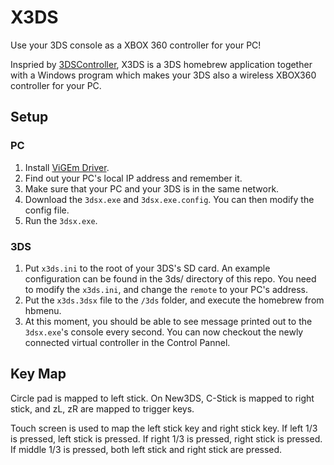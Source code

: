 X3DS
============
Use your 3DS console as a XBOX 360 controller for your PC!

Inspried by [3DSController]([https://github.com/CTurt/3DSController), X3DS is a 3DS homebrew application together with a Windows program which makes your 3DS also a wireless XBOX360 controller for your PC.

## Setup
### PC
1. Install [ViGEm Driver](https://github.com/nefarius/ViGEm/wiki/Driver-Installation).
1. Find out your PC's local IP address and remember it.
1. Make sure that your PC and your 3DS is in the same network.
1. Download the `3dsx.exe` and `3dsx.exe.config`. You can then modify the config file.
1. Run the `3dsx.exe`.

### 3DS
1. Put `x3ds.ini` to the root of your 3DS's SD card. An example configuration can be found in the 3ds/ directory of this repo. You need to modify the `x3ds.ini`, and change the `remote` to your PC's address.
1. Put the `x3ds.3dsx` file to the `/3ds` folder, and execute the homebrew from hbmenu.
1. At this moment, you should be able to see message printed out to the `3dsx.exe`'s console every second. You can now checkout the newly connected virtual controller in the Control Pannel.

## Key Map
Circle pad is mapped to left stick.
On New3DS, C-Stick is mapped to right stick, and zL, zR are mapped to trigger keys.

Touch screen is used to map the left stick key and right stick key.
If left 1/3 is pressed, left stick is pressed.
If right 1/3 is pressed, right stick is pressed.
If middle 1/3 is pressed, both left stick and right stick are pressed.
